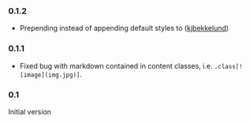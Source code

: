 ### 0.1.2

* Prepending instead of appending default styles to <head> ([kjbekkelund](https://github.com/kjbekkelund))

### 0.1.1

* Fixed bug with markdown contained in content classes, i.e. `.class[![image](img.jpg)]`.

### 0.1

Initial version
